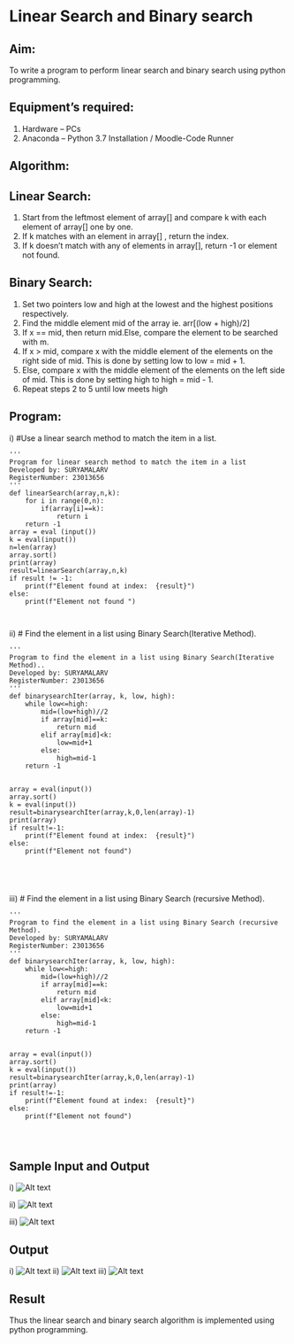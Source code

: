 # Linear Search and Binary search
## Aim:
To write a program to perform linear search and binary search using python programming.
## Equipment’s required:
1.	Hardware –  PCs
2.	Anaconda –  Python 3.7 Installation / Moodle-Code Runner
## Algorithm:
## Linear Search:
1.	Start from the leftmost element of array[] and compare k with each element of array[] one by one.
2.	If k matches with an element in array[] , return the index.
3.	If k doesn’t match with any of elements in array[], return -1 or element not found.
## Binary Search:
1.	Set two pointers low and high at the lowest and the highest positions respectively.
2.	Find the middle element mid of the array ie. arr[(low + high)/2]
3.	If x == mid, then return mid.Else, compare the element to be searched with m.
4.	If x > mid, compare x with the middle element of the elements on the right side of mid. This is done by setting low to low = mid + 1.
5.	Else, compare x with the middle element of the elements on the left side of mid. This is done by setting high to high = mid - 1.
6.	Repeat steps 2 to 5 until low meets high
## Program:
i)	#Use a linear search method to match the item in a list.
```
''' 
Program for linear search method to match the item in a list
Developed by: SURYAMALARV
RegisterNumber: 23013656
'''
def linearSearch(array,n,k):
    for i in range(0,n):
        if(array[i]==k):
            return i
    return -1
array = eval (input())
k = eval(input())
n=len(array)
array.sort()
print(array)
result=linearSearch(array,n,k)
if result != -1:
    print(f"Element found at index:  {result}")
else:
    print(f"Element not found ")



```
ii)	# Find the element in a list using Binary Search(Iterative Method).
```
''' 
Program to find the element in a list using Binary Search(Iterative Method)..
Developed by: SURYAMALARV
RegisterNumber: 23013656
'''
def binarysearchIter(array, k, low, high):
    while low<=high:
        mid=(low+high)//2
        if array[mid]==k:
            return mid
        elif array[mid]<k:
            low=mid+1
        else:
            high=mid-1
    return -1
    
    
array = eval(input())
array.sort()
k = eval(input())
result=binarysearchIter(array,k,0,len(array)-1)
print(array)
if result!=-1:
    print(f"Element found at index:  {result}")
else:
    print(f"Element not found")





```
iii)	# Find the element in a list using Binary Search (recursive Method).
```
''' 
Program to find the element in a list using Binary Search (recursive Method).
Developed by: SURYAMALARV
RegisterNumber: 23013656
'''
def binarysearchIter(array, k, low, high):
    while low<=high:
        mid=(low+high)//2
        if array[mid]==k:
            return mid
        elif array[mid]<k:
            low=mid+1
        else:
            high=mid-1
    return -1
    
    
array = eval(input())
array.sort()
k = eval(input())
result=binarysearchIter(array,k,0,len(array)-1)
print(array)
if result!=-1:
    print(f"Element found at index:  {result}")
else:
    print(f"Element not found")




```
## Sample Input and Output
i)
![Alt text](<Screenshot 2023-12-16 221859-1.png>)

ii)
![Alt text](<Screenshot 2023-12-16 221929.png>)

iii)
![Alt text](<Screenshot 2023-12-16 221947.png>)


## Output

i)
![Alt text](image.png)
ii)
![Alt text](image-1.png)
iii)
![Alt text](image-2.png)















## Result
Thus the linear search and binary search algorithm is implemented using python programming.
